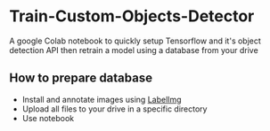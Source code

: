 # Train-Custom-Objects-Detector
A google Colab notebook to quickly setup Tensorflow and it's object detection API then retrain a model using a database from your drive

## How to prepare database
* Install and annotate images using [LabelImg](https://github.com/tzutalin/labelImg)
* Upload all files to your drive in a specific directory
* Use notebook
